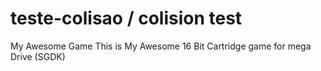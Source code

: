 # teste-colisao / colision test

My Awesome Game
This is My Awesome 16 Bit Cartridge game for mega Drive (SGDK)
